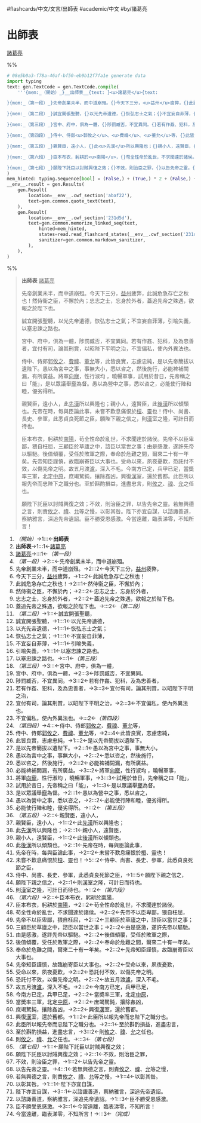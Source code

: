 #flashcards/中文/文言/出師表 #academic/中文 #by/諸葛亮

# 出師表
<u>諸葛亮</u>

%%
```Python
# 08e5b0a3-f78a-46af-bf50-eb9b12f7fa1e generate data
import typing
text: gen.TextCode = gen.TextCode.compile(
	'''{mem:_（開始）_}__出師表__{text: }<u>諸葛亮</u>{text:

}{mem:_（第一段）_}先帝創業未半，而中道崩殂。{}今天下三分，<u>益州</u>疲弊，{}此誠危急存亡之秋也！{}然侍衞之臣，不懈於內；{}忠志之士，忘身於外者，{}蓋追先帝之殊遇，欲報之於陛下也。{text:

}{mem:_（第二段）_}誠宜開張聖聽，{}以光先帝遺德，{}恢弘志士之氣；{}不宜妄自菲薄，{}引喻失義，{}以塞忠諫之路也。{text:

}{mem:_（第三段）_}宮中、府中，俱為一體，{}陟罰臧否，不宜異同。{}若有作姦、犯科，及為忠善者，{}宜付有司，論其刑賞，以昭陛下平明之治，{}不宜偏私，使內外異法也。{text:

}{mem:_（第四段）_}侍中、侍郎<u>郭攸之</u>、<u>費禕</u>、<u>董允</u>等，{}此皆良實，志慮忠純，{}是以先帝簡拔以遺陛下。{}愚以為宮中之事，事無大小，{}悉以咨之，然後施行，{}必能裨補闕漏，有所廣益。{}將軍<u>向寵</u>，性行淑均	，曉暢軍事，{}試用於昔日，先帝稱之曰「能」，{}是以眾議舉<u>寵</u>為督。{}愚以為營中之事，悉以咨之，{}必能使行陣和睦，優劣得所。{text:

}{mem:_（第五段）_}親賢臣，遠小人，{}此<u>先漢</u>所以興隆也；{}親小人，遠賢臣，{}此<u>後漢</u>所以傾頹也。{}先帝在時，每與臣論此事，{}未嘗不歎息痛恨於<u>桓</u>、<u>靈</u>也！{}侍中、尚書、長史、參軍，此悉貞良死節之臣，{}願陛下親之信之，{}則<u>漢</u>室之隆，可計日而待也。{text:

}{mem:_（第六段）_}臣本布衣，躬耕於<u>南陽</u>，{}苟全性命於亂世，不求聞達於諸侯。{}先帝不以臣卑鄙，猥自枉屈，{}三顧臣於草廬之中，諮臣以當世之事；{}由是感激，遂許先帝以驅馳。{}後值傾覆，受任於敗軍之際，{}奉命於危難之間，爾來二十有一年矣。{}先帝知臣謹慎，故臨崩寄臣以大事也。{}受命以來，夙夜憂歎，{}恐託付不效，以傷先帝之明。{}故五月渡<u>瀘</u>，深入不毛。{}今南方已定，兵甲已足，{}當奬率三軍，北定<u>中原</u>，{}庶竭駑鈍，攘除姦凶，{}興復<u>漢</u>室，還於舊都。{}此臣所以報先帝而忠陛下之職分也。{}至於斟酌損益，進盡忠言，{}則<u>攸之</u>、<u>禕</u>、<u>允</u>之任也。{text:

}{mem:_（第七段）_}願陛下託臣以討賊興復之效；{}不效，則治臣之罪，{}以告先帝之靈。{}若無興德之言，則責<u>攸之</u>、<u>禕</u>、<u>允</u>等之慢，{}以彰其咎。{}陛下亦宜自謀，{}以諮諏善道，察納雅言，深追先帝遺詔。{}臣不勝受恩感激。{}今當遠離，臨表涕零，不知所言！{mem:_（完成）_}'''
)
mem_hinted: typing.Sequence[bool] = (False,) + (True,) * 2 + (False,) + (True,) * 6 + (False,) + (True,) * 6 + (False,) + (True,) * 5 + (False,) + (True,) * 11 + (False,) + (True,) * 9 + (False,) + (True,) * 18 + (False,) + (True,) * 9 + (False,)
__env__.result = gen.Results(
	gen.Result(
		location=__env__.cwf_section('abaf22'),
		text=gen.common.quote_text(text),
	),
	gen.Result(
		location=__env__.cwf_section('231d5d'),
		text=gen.common.memorize_linked_seq(text,
			hinted=mem_hinted,
			states=read.read_flashcard_states(__env__.cwf_section('231d5d')),
			sanitizer=gen.common.markdown_sanitizer,
		),
	),
)
```
%%

<!--08e5b0a3-f78a-46af-bf50-eb9b12f7fa1e generate section="abaf22"--><!-- The following content is generated at 2022-11-05T00:25:00.988869+08:00. Any edits will be overridden! -->

> __出師表__ <u>諸葛亮</u>
>
> 先帝創業未半，而中道崩殂。今天下三分，<u>益州</u>疲弊，此誠危急存亡之秋也！然侍衞之臣，不懈於內；忠志之士，忘身於外者，蓋追先帝之殊遇，欲報之於陛下也。
>
> 誠宜開張聖聽，以光先帝遺德，恢弘志士之氣；不宜妄自菲薄，引喻失義，以塞忠諫之路也。
>
> 宮中、府中，俱為一體，陟罰臧否，不宜異同。若有作姦、犯科，及為忠善者，宜付有司，論其刑賞，以昭陛下平明之治，不宜偏私，使內外異法也。
>
> 侍中、侍郎<u>郭攸之</u>、<u>費禕</u>、<u>董允</u>等，此皆良實，志慮忠純，是以先帝簡拔以遺陛下。愚以為宮中之事，事無大小，悉以咨之，然後施行，必能裨補闕漏，有所廣益。將軍<u>向寵</u>，性行淑均	，曉暢軍事，試用於昔日，先帝稱之曰「能」，是以眾議舉<u>寵</u>為督。愚以為營中之事，悉以咨之，必能使行陣和睦，優劣得所。
>
> 親賢臣，遠小人，此<u>先漢</u>所以興隆也；親小人，遠賢臣，此<u>後漢</u>所以傾頹也。先帝在時，每與臣論此事，未嘗不歎息痛恨於<u>桓</u>、<u>靈</u>也！侍中、尚書、長史、參軍，此悉貞良死節之臣，願陛下親之信之，則<u>漢</u>室之隆，可計日而待也。
>
> 臣本布衣，躬耕於<u>南陽</u>，苟全性命於亂世，不求聞達於諸侯。先帝不以臣卑鄙，猥自枉屈，三顧臣於草廬之中，諮臣以當世之事；由是感激，遂許先帝以驅馳。後值傾覆，受任於敗軍之際，奉命於危難之間，爾來二十有一年矣。先帝知臣謹慎，故臨崩寄臣以大事也。受命以來，夙夜憂歎，恐託付不效，以傷先帝之明。故五月渡<u>瀘</u>，深入不毛。今南方已定，兵甲已足，當奬率三軍，北定<u>中原</u>，庶竭駑鈍，攘除姦凶，興復<u>漢</u>室，還於舊都。此臣所以報先帝而忠陛下之職分也。至於斟酌損益，進盡忠言，則<u>攸之</u>、<u>禕</u>、<u>允</u>之任也。
>
> 願陛下託臣以討賊興復之效；不效，則治臣之罪，以告先帝之靈。若無興德之言，則責<u>攸之</u>、<u>禕</u>、<u>允</u>等之慢，以彰其咎。陛下亦宜自謀，以諮諏善道，察納雅言，深追先帝遺詔。臣不勝受恩感激。今當遠離，臨表涕零，不知所言！

<!--/08e5b0a3-f78a-46af-bf50-eb9b12f7fa1e-->

<!--08e5b0a3-f78a-46af-bf50-eb9b12f7fa1e generate section="231d5d"--><!-- The following content is generated at 2022-11-05T00:25:00.998869+08:00. Any edits will be overridden! -->

1. _（開始）_→1:::←__出師表__ <!--SR:!2023-01-05,53,270!2023-01-12,60,290-->
2. __出師表__→1:::1←<u>諸葛亮</u> <!--SR:!2022-12-04,28,250!2022-12-18,39,270-->
3. <u>諸葛亮</u>→:::1←_（第一段）_ <!--SR:!2022-12-09,34,270!2023-01-08,47,250-->
4. _（第一段）_→2:::←先帝創業未半，而中道崩殂。 <!--SR:!2022-12-01,10,230!2023-01-01,53,290-->
5. 先帝創業未半，而中道崩殂。→2:::2←今天下三分，<u>益州</u>疲弊， <!--SR:!2023-01-16,53,250!2023-01-22,55,250-->
6. 今天下三分，<u>益州</u>疲弊，→1:::2←此誠危急存亡之秋也！ <!--SR:!2022-12-26,37,230!2023-02-03,65,250-->
7. 此誠危急存亡之秋也！→2:::1←然侍衞之臣，不懈於內； <!--SR:!2022-12-10,24,230!2022-12-10,26,230-->
8. 然侍衞之臣，不懈於內；→2:::2←忠志之士，忘身於外者， <!--SR:!2023-01-24,57,250!2022-12-14,26,230-->
9. 忠志之士，忘身於外者，→2:::2←蓋追先帝之殊遇，欲報之於陛下也。 <!--SR:!2022-12-23,35,230!2022-12-01,26,250-->
10. 蓋追先帝之殊遇，欲報之於陛下也。→:::2←_（第二段）_ <!--SR:!2022-12-03,29,270!2023-01-09,48,250-->
11. _（第二段）_→1:::←誠宜開張聖聽， <!--SR:!2023-01-28,61,250!2023-02-17,81,270-->
12. 誠宜開張聖聽，→1:::1←以光先帝遺德， <!--SR:!2022-12-04,28,250!2023-01-19,59,270-->
13. 以光先帝遺德，→1:::1←恢弘志士之氣； <!--SR:!2022-12-11,28,250!2023-01-02,42,250-->
14. 恢弘志士之氣；→1:::1←不宜妄自菲薄， <!--SR:!2023-01-17,54,250!2022-12-04,28,250-->
15. 不宜妄自菲薄，→1:::1←引喻失義， <!--SR:!2023-01-15,52,250!2022-12-04,28,250-->
16. 引喻失義，→1:::1←以塞忠諫之路也。 <!--SR:!2022-12-21,34,230!2023-01-08,47,250-->
17. 以塞忠諫之路也。→:::1←_（第三段）_ <!--SR:!2023-02-18,82,270!2022-12-13,28,230-->
18. _（第三段）_→3:::←宮中、府中，俱為一體， <!--SR:!2022-12-30,40,230!2022-12-11,35,270-->
19. 宮中、府中，俱為一體，→2:::3←陟罰臧否，不宜異同。 <!--SR:!2022-12-18,32,230!2023-01-30,63,250-->
20. 陟罰臧否，不宜異同。→3:::2←若有作姦、犯科，及為忠善者， <!--SR:!2022-12-22,34,230!2023-01-10,52,250-->
21. 若有作姦、犯科，及為忠善者，→3:::3←宜付有司，論其刑賞，以昭陛下平明之治， <!--SR:!2023-01-18,54,250!2022-12-22,34,230-->
22. 宜付有司，論其刑賞，以昭陛下平明之治，→2:::3←不宜偏私，使內外異法也。 <!--SR:!2023-01-04,44,250!2023-01-14,47,230-->
23. 不宜偏私，使內外異法也。→:::2←_（第四段）_ <!--SR:!2023-01-14,52,250!2022-12-30,32,210-->
24. _（第四段）_→4:::←侍中、侍郎<u>郭攸之</u>、<u>費禕</u>、<u>董允</u>等， <!--SR:!2022-12-07,24,230!2022-12-22,27,210-->
25. 侍中、侍郎<u>郭攸之</u>、<u>費禕</u>、<u>董允</u>等，→2:::4←此皆良實，志慮忠純， <!--SR:!2022-12-30,40,230!2022-12-08,24,230-->
26. 此皆良實，志慮忠純，→1:::2←是以先帝簡拔以遺陛下。 <!--SR:!2023-01-15,52,250!2022-12-24,36,230-->
27. 是以先帝簡拔以遺陛下。→2:::1←愚以為宮中之事，事無大小， <!--SR:!2023-01-10,49,250!2022-12-06,12,230-->
28. 愚以為宮中之事，事無大小，→2:::2←悉以咨之，然後施行， <!--SR:!2023-02-15,79,270!2022-12-04,28,250-->
29. 悉以咨之，然後施行，→2:::2←必能裨補闕漏，有所廣益。 <!--SR:!2023-02-01,64,250!2022-12-20,33,230-->
30. 必能裨補闕漏，有所廣益。→3:::2←將軍<u>向寵</u>，性行淑均	，曉暢軍事， <!--SR:!2022-12-08,15,210!2022-12-04,28,250-->
31. 將軍<u>向寵</u>，性行淑均	，曉暢軍事，→3:::3←試用於昔日，先帝稱之曰「能」， <!--SR:!2023-01-17,54,250!2022-12-21,34,230-->
32. 試用於昔日，先帝稱之曰「能」，→1:::3←是以眾議舉<u>寵</u>為督。 <!--SR:!2023-01-13,51,250!2022-12-02,10,230-->
33. 是以眾議舉<u>寵</u>為督。→2:::1←愚以為營中之事，悉以咨之， <!--SR:!2022-12-04,28,250!2023-01-12,43,230-->
34. 愚以為營中之事，悉以咨之，→2:::2←必能使行陣和睦，優劣得所。 <!--SR:!2023-01-19,55,250!2022-12-05,12,230-->
35. 必能使行陣和睦，優劣得所。→:::2←_（第五段）_ <!--SR:!2022-12-31,41,230!2022-12-09,10,210-->
36. _（第五段）_→2:::←親賢臣，遠小人， <!--SR:!2023-01-05,48,250!2022-12-21,34,230-->
37. 親賢臣，遠小人，→1:::2←此<u>先漢</u>所以興隆也； <!--SR:!2023-02-16,80,270!2023-02-16,80,270-->
38. 此<u>先漢</u>所以興隆也；→2:::1←親小人，遠賢臣， <!--SR:!2022-12-03,29,270!2023-02-01,64,250-->
39. 親小人，遠賢臣，→1:::2←此<u>後漢</u>所以傾頹也。 <!--SR:!2022-12-04,28,250!2022-12-04,30,270-->
40. 此<u>後漢</u>所以傾頹也。→2:::1←先帝在時，每與臣論此事， <!--SR:!2022-12-04,28,250!2023-01-26,59,250-->
41. 先帝在時，每與臣論此事，→2:::2←未嘗不歎息痛恨於<u>桓</u>、<u>靈</u>也！ <!--SR:!2023-01-05,45,250!2023-01-20,60,270-->
42. 未嘗不歎息痛恨於<u>桓</u>、<u>靈</u>也！→5:::2←侍中、尚書、長史、參軍，此悉貞良死節之臣， <!--SR:!2023-01-23,56,250!2022-12-06,7,170-->
43. 侍中、尚書、長史、參軍，此悉貞良死節之臣，→1:::5←願陛下親之信之， <!--SR:!2023-01-31,69,270!2022-12-28,39,230-->
44. 願陛下親之信之，→2:::1←則<u>漢</u>室之隆，可計日而待也。 <!--SR:!2022-12-27,38,230!2023-01-18,54,250-->
45. 則<u>漢</u>室之隆，可計日而待也。→:::2←_（第六段）_ <!--SR:!2022-12-27,41,250!2023-01-09,40,210-->
46. _（第六段）_→2:::←臣本布衣，躬耕於<u>南陽</u>， <!--SR:!2022-12-18,20,210!2023-01-10,49,250-->
47. 臣本布衣，躬耕於<u>南陽</u>，→2:::2←苟全性命於亂世，不求聞達於諸侯。 <!--SR:!2023-01-09,48,250!2023-01-25,58,250-->
48. 苟全性命於亂世，不求聞達於諸侯。→2:::2←先帝不以臣卑鄙，猥自枉屈， <!--SR:!2023-01-13,46,230!2023-02-14,78,270-->
49. 先帝不以臣卑鄙，猥自枉屈，→2:::2←三顧臣於草廬之中，諮臣以當世之事； <!--SR:!2022-12-18,32,230!2022-12-12,24,230-->
50. 三顧臣於草廬之中，諮臣以當世之事；→2:::2←由是感激，遂許先帝以驅馳。 <!--SR:!2022-12-06,12,230!2022-12-28,39,230-->
51. 由是感激，遂許先帝以驅馳。→2:::2←後值傾覆，受任於敗軍之際， <!--SR:!2022-12-07,9,190!2022-12-04,28,250-->
52. 後值傾覆，受任於敗軍之際，→2:::2←奉命於危難之間，爾來二十有一年矣。 <!--SR:!2022-12-23,35,230!2022-12-04,28,250-->
53. 奉命於危難之間，爾來二十有一年矣。→2:::2←先帝知臣謹慎，故臨崩寄臣以大事也。 <!--SR:!2022-12-01,17,210!2023-02-05,67,250-->
54. 先帝知臣謹慎，故臨崩寄臣以大事也。→2:::2←受命以來，夙夜憂歎， <!--SR:!2022-12-27,38,230!2023-01-12,53,250-->
55. 受命以來，夙夜憂歎，→2:::2←恐託付不效，以傷先帝之明。 <!--SR:!2022-12-08,13,230!2022-12-13,28,230-->
56. 恐託付不效，以傷先帝之明。→2:::2←故五月渡<u>瀘</u>，深入不毛。 <!--SR:!2023-01-21,57,250!2022-12-01,26,250-->
57. 故五月渡<u>瀘</u>，深入不毛。→2:::2←今南方已定，兵甲已足， <!--SR:!2022-12-08,25,250!2022-12-07,12,230-->
58. 今南方已定，兵甲已足，→2:::2←當奬率三軍，北定<u>中原</u>， <!--SR:!2022-12-21,34,230!2022-12-04,28,250-->
59. 當奬率三軍，北定<u>中原</u>，→2:::2←庶竭駑鈍，攘除姦凶， <!--SR:!2023-01-12,50,250!2022-12-29,39,230-->
60. 庶竭駑鈍，攘除姦凶，→2:::2←興復<u>漢</u>室，還於舊都。 <!--SR:!2023-01-06,46,250!2022-12-29,39,230-->
61. 興復<u>漢</u>室，還於舊都。→1:::2←此臣所以報先帝而忠陛下之職分也。 <!--SR:!2022-12-26,37,230!2023-01-28,66,270-->
62. 此臣所以報先帝而忠陛下之職分也。→2:::1←至於斟酌損益，進盡忠言， <!--SR:!2022-12-04,28,250!2022-12-01,18,210-->
63. 至於斟酌損益，進盡忠言，→3:::2←則<u>攸之</u>、<u>禕</u>、<u>允</u>之任也。 <!--SR:!2022-12-25,40,250!2022-12-04,28,250-->
64. 則<u>攸之</u>、<u>禕</u>、<u>允</u>之任也。→:::3←_（第七段）_ <!--SR:!2022-12-07,24,230!2022-12-29,43,250-->
65. _（第七段）_→1:::←願陛下託臣以討賊興復之效； <!--SR:!2022-12-30,40,230!2022-12-12,36,270-->
66. 願陛下託臣以討賊興復之效；→2:::1←不效，則治臣之罪， <!--SR:!2022-12-15,29,250!2023-01-29,62,250-->
67. 不效，則治臣之罪，→1:::2←以告先帝之靈。 <!--SR:!2023-02-01,64,250!2023-02-04,66,250-->
68. 以告先帝之靈。→4:::1←若無興德之言，則責<u>攸之</u>、<u>禕</u>、<u>允</u>等之慢， <!--SR:!2023-01-23,56,250!2023-01-27,60,250-->
69. 若無興德之言，則責<u>攸之</u>、<u>禕</u>、<u>允</u>等之慢，→1:::4←以彰其咎。 <!--SR:!2023-01-03,43,250!2022-12-08,9,190-->
70. 以彰其咎。→1:::1←陛下亦宜自謀， <!--SR:!2023-01-30,68,270!2023-02-16,80,270-->
71. 陛下亦宜自謀，→3:::1←以諮諏善道，察納雅言，深追先帝遺詔。 <!--SR:!2023-01-24,57,250!2023-01-20,56,250-->
72. 以諮諏善道，察納雅言，深追先帝遺詔。→1:::3←臣不勝受恩感激。 <!--SR:!2022-12-31,41,230!2022-12-04,28,250-->
73. 臣不勝受恩感激。→3:::1←今當遠離，臨表涕零，不知所言！ <!--SR:!2022-12-14,29,250!2023-01-13,54,250-->
74. 今當遠離，臨表涕零，不知所言！→:::3←_（完成）_ <!--SR:!2022-12-08,33,270!2023-01-27,60,250-->

<!--/08e5b0a3-f78a-46af-bf50-eb9b12f7fa1e-->
